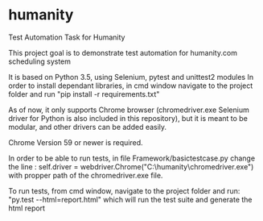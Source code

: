 # humanity
Test Automation Task for Humanity

This project goal is to demonstrate test automation for humanity.com scheduling system

It is based on Python 3.5, using Selenium, pytest and unittest2 modules
In order to install dependant libraries, in cmd window navigate to the project folder and run
"pip install -r requirements.txt"

As of now, it only supports Chrome browser (chromedriver.exe Selenium driver for Python is also included in this repository), 
but it is meant to be modular, and other drivers can be added easily.

Chrome Version 59 or newer is required.

In order to be able to run tests, in file Framework/basictestcase.py change the line :
        self.driver = webdriver.Chrome("C:\\humanity\\chromedriver.exe")
with propper path of the chromedriver.exe file.

To run tests, from cmd window, navigate to the project folder and run:
"py.test --html=report.html" 
which will run the test suite and generate the html report


